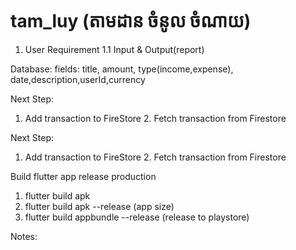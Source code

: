 # tam_luy (តាមដាន ចំនូល ចំណាយ)

1. User Requirement 
   1.1 Input & Output(report)

 Database: 
    fields: 
    title, amount, type(income,expense), date,description,userId,currency


Next Step: 
 1. Add transaction to FireStore
    2. Fetch transaction from Firestore 


Next Step: 
 1. Add transaction to FireStore
    2. Fetch transaction from Firestore 



Build flutter app release production 

1. flutter build apk 
2. flutter build apk --release (app size)
3. flutter build appbundle --release (release to playstore)

Notes: 

    